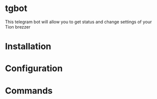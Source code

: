 # tgbot
This telegram bot will allow you to get status and change settings of your Tion brezzer
# Installation
# Configuration
# Commands
